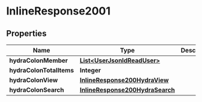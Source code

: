 

# InlineResponse2001

## Properties

Name | Type | Description | Notes
------------ | ------------- | ------------- | -------------
**hydraColonMember** | [**List&lt;UserJsonldReadUser&gt;**](UserJsonldReadUser.md) |  | 
**hydraColonTotalItems** | **Integer** |  |  [optional]
**hydraColonView** | [**InlineResponse200HydraView**](InlineResponse200HydraView.md) |  |  [optional]
**hydraColonSearch** | [**InlineResponse200HydraSearch**](InlineResponse200HydraSearch.md) |  |  [optional]



